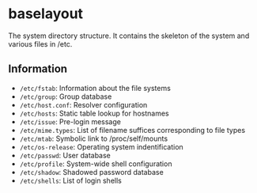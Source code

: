 # baselayout

The system directory structure. It contains the skeleton of the system
and various files in /etc.

## Information

* `/etc/fstab`:      Information about the file systems
* `/etc/group`:      Group database
* `/etc/host.conf`:  Resolver configuration
* `/etc/hosts`:      Static table lookup for hostnames
* `/etc/issue`:      Pre-login message
* `/etc/mime.types`: List of filename suffices corresponding to file types
* `/etc/mtab`:       Symbolic link to /proc/self/mounts
* `/etc/os-release`: Operating system indentification
* `/etc/passwd`:     User database
* `/etc/profile`:    System-wide shell configuration
* `/etc/shadow`:     Shadowed password database
* `/etc/shells`:     List of login shells

